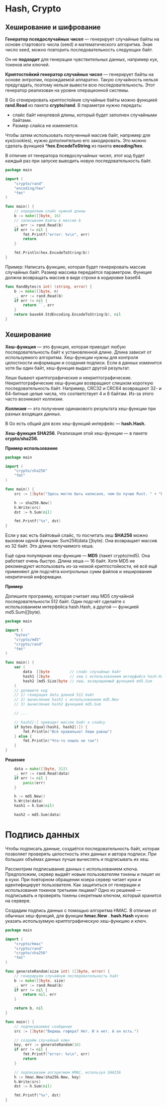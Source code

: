 # Hash, Crypto

## Хеширование и шифрование

**Генератор псевдослучайных чисел** — генерирует случайные байты на основе стартового числа (seed) и математического алгоритма. Зная число seed, можно повторить последовательность следующих байт.

Он не **подходит** для генерации чувствительных данных, например кук, токенов или ключей.

**Криптостойкий генератор случайных чисел** — генерирует байты на основе энтропии, порождаемой аппаратно. Такую случайность нельзя предугадать, поэтому нельзя вывести всю последовательность. Этот генератор реализован на уровне операционной системы.

В Go сгенерировать криптостойкие случайные байты можно функцией **rand.Read** из пакета **crypto/rand**. В параметре нужно передать:
+ слайс байт ненулевой длины, который будет заполнен случайными байтами. 
+ Размер слайса не изменяется. 
  
Чтобы затем использовать полученный массив байт, например для кук(cookies), нужно дополнительно его закодировать. Это можно сделать функцией ***hex.EncodeToString** из пакета **encoding/hex**.

В отличие от генератора псевдослучайных чисел, этот код будет каждый раз при запуске выводить новую последовательность байт.
```Go
package main

import (
    "crypto/rand"
    "encoding/hex"
    "fmt"
)

func main() {
    // определяем слайс нужной длины
    b := make([]byte, 16)
    // записываем байты в массив b
    _, err := rand.Read(b) 
    if err != nil {
        fmt.Printf("error: %v\n", err)
        return
    }

    fmt.Println(hex.EncodeToString(b))
} 
```

Пример:  Написать функцию, которая будет генерировать массив случайных байт. Размер массива передаётся параметром. Функция должна возвращать массив в виде строки в кодировке base64.

```Go
func RandBytes(n int) (string, error) {
    b := make([]byte, n)
    _, err := rand.Read(b)
    if err != nil {
        return ``, err
    }
    return base64.StdEncoding.EncodeToString(b), nil
} 
```

## Хеширование 

**Хеш-функция** — это функция, которая приводит любую последовательность байт к установленной длине. Длина зависит от используемого алгоритма. Хеш-функции нужны для контроля целостности информации и создания подписи. Если в данных изменится хотя бы один байт, хеш-функция выдаст другой результат.

Хеши бывают криптографические и некриптографические. Некриптографические хеш-функции возвращают слишком короткую последовательность байт. Например, CRC32 и CRC64 возвращают 32- и 64-битные целые числа, что соответствует 4 и 8 байтам. Из-за этого часто возникают коллизии.

***Коллизия*** — это получение одинакового результата хеш-функции при разных входящих данных.

В Go есть общий для всех хеш-функций интерфейс — **hash.Hash.** 

**Xеш-функция SHA256**. Реализация этой хеш-функции — в пакете **crypto/sha256.**

**Пример использование**
```Go
package main

import (
    "crypto/sha256"
    "fmt"
)

func main() {
    src := []byte("Здесь могло быть написано, чем Go лучше Rust. " + "Но после хеширования уже не прочитаешь.")

    h := sha256.New()
    h.Write(src)
    dst := h.Sum(nil)

    fmt.Printf("%x", dst)
}
```
Если у вас есть байтовый слайс, то посчитать хеш **SHA256** можно вызовом одной функции: Sum256(data []byte). Она возвращает массив из 32 байт. Это длина получаемого хеша. 

Ещё одна популярная хеш-функция — **MD5** (пакет crypto/md5). Она работает очень быстро. Длина хеша — 16 байт. Хотя MD5 не рекомендуют использовать из-за низкой криптостойкости, её всё ещё применяют для подсчёта контрольных сумм файлов и хеширования некритичной информации.


**Пример**

Допишите программу, которая считает хеш MD5 случайной последовательности 512 байт. Один подсчёт сделайте с использованием интерфейса hash.Hash, а другой — функцией md5.Sum([]byte).

```Go
package main

import (
    "bytes"
    "crypto/md5"
    "crypto/rand"
    "fmt"
)

func main() {
    var (
        data  []byte         // слайс случайных байт
        hash1 []byte         // хеш с использованием интерфейса hash.Hash
        hash2 [md5.Size]byte // хеш, возвращаемый функцией md5.Sum
    )
    // допишите код
    // 1) генерация data длиной 512 байт
    // 2) вычисление hash1 с использованием md5.New
    // 3) вычисление hash2 функцией md5.Sum

    // ...

    // hash2[:] приводит массив байт к слайсу
    if bytes.Equal(hash1, hash2[:]) {
        fmt.Println("Всё правильно! Хеши равны")
    } else {
        fmt.Println("Что-то пошло не так")
    }
} 
```
**Решение**

```Go
    data = make([]byte, 512)
    _, err := rand.Read(data)
    if err != nil {
        panic(err)
    }

    h := md5.New()
    h.Write(data)
    hash1 = h.Sum(nil)

    hash2 = md5.Sum(data)
```

# Подпись данных

Чтобы подписать данные, создаётся последовательность байт, которая позволяет проверять целостность этих данных и автора подписи. При больших объёмах данных лучше вычислять и подписывать их хеш.

Рассмотрим подписывание данных с использованием ключа. Предположим, сервер выдаёт новым пользователям токены и пишет их в куки. При повторном обращении юзера сервер читает куки и идентифицирует пользователя. Как защититься от генерации и использования токенов третьими лицами? Одно из решений — подписывать и проверять токены секретным ключом, который хранится на сервере.

Создадим подпись данных с помощью алгоритма HMAC. В отличие от обычных хеш-функций, для функции **hmac.New** .  **hash.Hash** нужно указать используемую криптографическую хеш-функцию и ключ.


```Go
package main

import (
    "crypto/hmac"
    "crypto/rand"
    "crypto/sha256"
    "fmt"
)

func generateRandom(size int) ([]byte, error) {
    // генерируем случайную последовательность байт
    b := make([]byte, size)
    _, err := rand.Read(b)
    if err != nil {
        return nil, err
    }

    return b, nil
}

func main() {
    // подписываемое сообщение
    src := []byte("Видишь гофера? Нет. И я нет. А он есть.")

    // создаём случайный ключ
    key, err := generateRandom(16)
    if err != nil {
        fmt.Printf("error: %v\n", err)
        return
    }

    // подписываем алгоритмом HMAC, используя SHA256
    h := hmac.New(sha256.New, key)
    h.Write(src)
    dst := h.Sum(nil)

    fmt.Printf("%x", dst)
}
```

